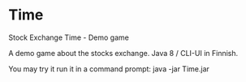 # Time
Stock Exchange Time - Demo game

A demo game about the stocks exchange. Java 8 / CLI-UI in Finnish.

You may try it run it in a command prompt: java -jar Time.jar
